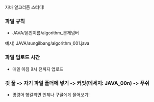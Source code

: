 자바 알고리즘 스터디!

### 파일 규칙

- JAVA/본인이름/algorithm_문제넘버

예시)
JAVA/sungilbang/algorithm_001.java

### 파일 업로드 시간
- 매일 아침 9시 전까지 업로드

### 깃 풀 -> 자기 파일 폴더에 넣기 -> 커밋(메세지: JAVA_00n) -> 푸쉬
- 명령어 헷갈리면 언제나 구글에게 물어보기!
